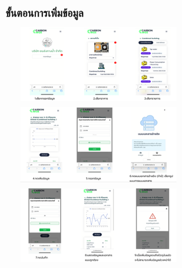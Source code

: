 # ขั้นตอนการเพิ่มข้อมูล

<figure><img src="../.gitbook/assets/image (107).png" alt=""><figcaption></figcaption></figure>



<figure><img src="../.gitbook/assets/image (109).png" alt=""><figcaption></figcaption></figure>



<figure><img src="../.gitbook/assets/image (111).png" alt=""><figcaption></figcaption></figure>
